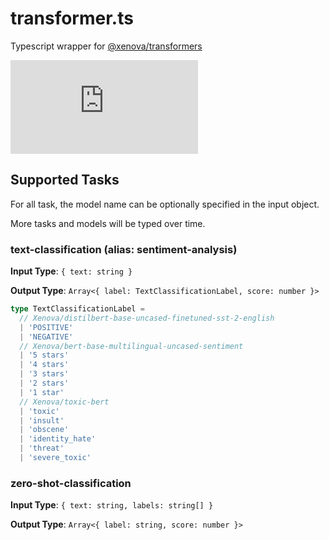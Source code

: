# transformer.ts

Typescript wrapper for [@xenova/transformers](https://www.npmjs.com/package/@xenova/transformers)

[![npm Package Version](https://img.shields.io/npm/v/transformer.ts)](https://www.npmjs.com/package/transformer.ts)

## Supported Tasks

For all task, the model name can be optionally specified in the input object.

More tasks and models will be typed over time.

### text-classification (alias: sentiment-analysis)

**Input Type**: `{ text: string }`

**Output Type**: `Array<{ label: TextClassificationLabel, score: number }>`

```typescript
type TextClassificationLabel =
  // Xenova/distilbert-base-uncased-finetuned-sst-2-english
  | 'POSITIVE'
  | 'NEGATIVE'
  // Xenova/bert-base-multilingual-uncased-sentiment
  | '5 stars'
  | '4 stars'
  | '3 stars'
  | '2 stars'
  | '1 star'
  // Xenova/toxic-bert
  | 'toxic'
  | 'insult'
  | 'obscene'
  | 'identity_hate'
  | 'threat'
  | 'severe_toxic'
```

### zero-shot-classification

**Input Type**: `{ text: string, labels: string[] }`

**Output Type**: `Array<{ label: string, score: number }>`
